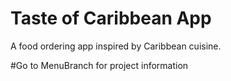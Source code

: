﻿# Taste of Caribbean App
A food ordering app inspired by Caribbean cuisine.

#Go to MenuBranch for project information
